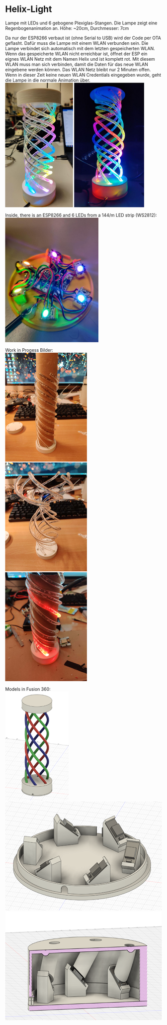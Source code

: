 # Helix-Light

Lampe mit LEDs und 6 gebogene Plexiglas-Stangen. Die Lampe zeigt eine Regenbogenanimation an. Höhe: ~20cm, Durchmesser: 7cm

 Da nur der ESP8266 verbaut ist (ohne Serial to USB) wird der Code per OTA geflasht. Dafür muss die Lampe mit einem WLAN verbunden sein. Die Lampe verbindet sich automatisch mit dem letzten gespeicherten WLAN. Wenn das gespeicherte WLAN nicht erreichbar ist, öffnet der ESP ein eignes WLAN Netz mit dem Namen Helix und ist komplett rot. Mit diesem WLAN muss man sich verbinden, damit die Daten für das neue WLAN eingebene werden können. Das WLAN Netz bleibt nur 2 Minuten offen. Wenn in dieser Zeit keine neuen WLAN Credentials eingegeben wurde, geht die Lampe in die normale Animation über.  
<img src="images/finish.jpg" height="400" />
<img src="images/wip-dark.jpg" height="400" /> 

Inside, there is an ESP8266 and 6 LEDs from a 144/m LED strip (WS2812):  
<img src="images/inside.jpg" height="400" /> 

Work in Progess Bilder:  
<img src="images/wip1.jpg" height="350" /> 
<img src="images/wip2.jpg" height="350" /> 
<img src="images/wip3.jpg" height="350" /> 

Models in Fusion 360:  
<img src="images/fusion-full.PNG" height="350" />  <img src="images/fusion-base.PNG" height="350" />  
<img src="images/fusion-base-schnitt.PNG" height="350" />  
